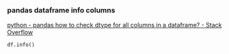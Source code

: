 ### pandas dataframe info columns


[python - pandas how to check dtype for all columns in a dataframe? - Stack Overflow](https://stackoverflow.com/questions/40353079/pandas-how-to-check-dtype-for-all-columns-in-a-dataframe "python - pandas how to check dtype for all columns in a dataframe? - Stack Overflow")




```
df.info()
```
